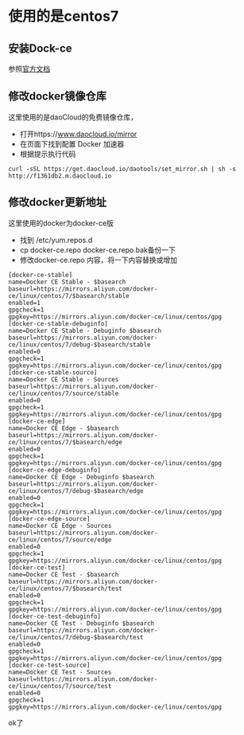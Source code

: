 # 使用的是centos7

## 安装Dock-ce 
参照[官方文档](https://docs.docker.com/install/linux/docker-ce/centos/],'centos环境安装文档')

## 修改docker镜像仓库

这里使用的是daoCloud的免费镜像仓库，
- 打开https://www.daocloud.io/mirror
- 在页面下找到配置 Docker 加速器
- 根据提示执行代码
```
curl -sSL https://get.daocloud.io/daotools/set_mirror.sh | sh -s http://f1361db2.m.daocloud.io
```

## 修改docker更新地址
这里使用的docker为docker-ce版
- 找到 /etc/yum.repos.d
- cp docker-ce.repo docker-ce.repo.bak备份一下
- 修改docker-ce.repo 内容，将一下内容替换或增加

```
[docker-ce-stable]
name=Docker CE Stable - $basearch
baseurl=https://mirrors.aliyun.com/docker-ce/linux/centos/7/$basearch/stable
enabled=1
gpgcheck=1
gpgkey=https://mirrors.aliyun.com/docker-ce/linux/centos/gpg
[docker-ce-stable-debuginfo]
name=Docker CE Stable - Debuginfo $basearch
baseurl=https://mirrors.aliyun.com/docker-ce/linux/centos/7/debug-$basearch/stable
enabled=0
gpgcheck=1
gpgkey=https://mirrors.aliyun.com/docker-ce/linux/centos/gpg
[docker-ce-stable-source]
name=Docker CE Stable - Sources
baseurl=https://mirrors.aliyun.com/docker-ce/linux/centos/7/source/stable
enabled=0
gpgcheck=1
gpgkey=https://mirrors.aliyun.com/docker-ce/linux/centos/gpg
[docker-ce-edge]
name=Docker CE Edge - $basearch
baseurl=https://mirrors.aliyun.com/docker-ce/linux/centos/7/$basearch/edge
enabled=0
gpgcheck=1
gpgkey=https://mirrors.aliyun.com/docker-ce/linux/centos/gpg
[docker-ce-edge-debuginfo]
name=Docker CE Edge - Debuginfo $basearch
baseurl=https://mirrors.aliyun.com/docker-ce/linux/centos/7/debug-$basearch/edge
enabled=0
gpgcheck=1
gpgkey=https://mirrors.aliyun.com/docker-ce/linux/centos/gpg
[docker-ce-edge-source]
name=Docker CE Edge - Sources
baseurl=https://mirrors.aliyun.com/docker-ce/linux/centos/7/source/edge
enabled=0
gpgcheck=1
gpgkey=https://mirrors.aliyun.com/docker-ce/linux/centos/gpg
[docker-ce-test]
name=Docker CE Test - $basearch
baseurl=https://mirrors.aliyun.com/docker-ce/linux/centos/7/$basearch/test
enabled=0
gpgcheck=1
gpgkey=https://mirrors.aliyun.com/docker-ce/linux/centos/gpg
[docker-ce-test-debuginfo]
name=Docker CE Test - Debuginfo $basearch
baseurl=https://mirrors.aliyun.com/docker-ce/linux/centos/7/debug-$basearch/test
enabled=0
gpgcheck=1
gpgkey=https://mirrors.aliyun.com/docker-ce/linux/centos/gpg
[docker-ce-test-source]
name=Docker CE Test - Sources
baseurl=https://mirrors.aliyun.com/docker-ce/linux/centos/7/source/test
enabled=0
gpgcheck=1
gpgkey=https://mirrors.aliyun.com/docker-ce/linux/centos/gpg
```
ok了
